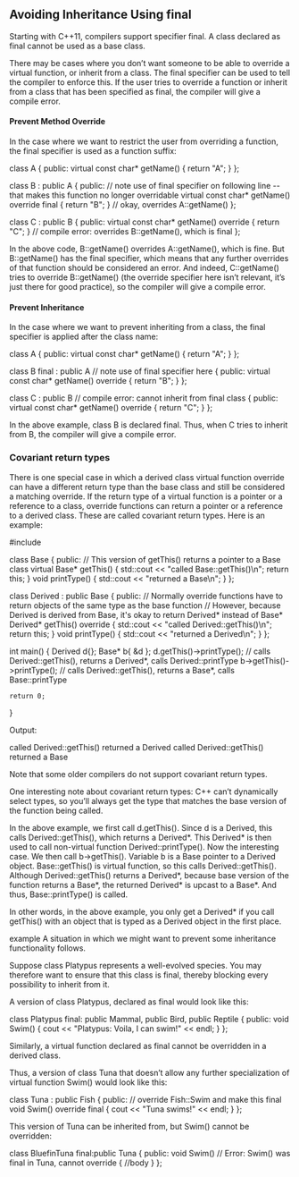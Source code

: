 ## Avoiding Inheritance Using final

Starting with C++11, compilers support specifier final. A class declared as final cannot be used as a base class.

There may be cases where you don’t want someone to be able to override a virtual function, or inherit from a class. The final specifier can be used to tell the compiler to enforce this. If the user tries to override a function or inherit from a class that has been specified as final, the compiler will give a compile error.

#### Prevent Method Override

In the case where we want to restrict the user from overriding a function, the final specifier is used as a function suffix:

  class A
  {
  public:
  	virtual const char* getName() { return "A"; }
  };

  class B : public A
  {
  public:
  	// note use of final specifier on following line -- that makes this function no longer overridable
  	virtual const char* getName() override final { return "B"; } // okay, overrides A::getName()
  };

  class C : public B
  {
  public:
  	virtual const char* getName() override { return "C"; } // compile error: overrides B::getName(), which is final
  };

In the above code, B::getName() overrides A::getName(), which is fine. But B::getName() has the final specifier, which means that any further overrides of that function should be considered an error. And indeed, C::getName() tries to override B::getName() (the override specifier here isn’t relevant, it’s just there for good practice), so the compiler will give a compile error.



#### Prevent Inheritance

In the case where we want to prevent inheriting from a class, the final specifier is applied after the class name:

  class A
  {
  public:
  	virtual const char* getName() { return "A"; }
  };

  class B final : public A // note use of final specifier here
  {
  public:
  	virtual const char* getName() override { return "B"; }
  };

  class C : public B // compile error: cannot inherit from final class
  {
  public:
  	virtual const char* getName() override { return "C"; }
  };

In the above example, class B is declared final. Thus, when C tries to inherit from B, the compiler will give a compile error.




### Covariant return types

There is one special case in which a derived class virtual function override can have a different return type than the base class and still be considered a matching override. If the return type of a virtual function is a pointer or a reference to a class, override functions can return a pointer or a reference to a derived class. These are called covariant return types. Here is an example:

  #include <iostream>

  class Base
  {
  public:
  	// This version of getThis() returns a pointer to a Base class
  	virtual Base* getThis() { std::cout << "called Base::getThis()\n"; return this; }
  	void printType() { std::cout << "returned a Base\n"; }
  };

  class Derived : public Base
  {
  public:
  	// Normally override functions have to return objects of the same type as the base function
  	// However, because Derived is derived from Base, it's okay to return Derived* instead of Base*
  	Derived* getThis() override { std::cout << "called Derived::getThis()\n";  return this; }
  	void printType() { std::cout << "returned a Derived\n"; }
  };

  int main()
  {
  	Derived d{};
  	Base* b{ &d };
  	d.getThis()->printType(); // calls Derived::getThis(), returns a Derived*, calls Derived::printType
  	b->getThis()->printType(); // calls Derived::getThis(), returns a Base*, calls Base::printType

  	return 0;
  }

Output:

  called Derived::getThis()
  returned a Derived
  called Derived::getThis()
  returned a Base

Note that some older compilers do not support covariant return types.

One interesting note about covariant return types: C++ can’t dynamically select types, so you’ll always get the type that matches the base version of the function being called.

In the above example, we first call d.getThis(). Since d is a Derived, this calls Derived::getThis(), which returns a Derived\*. This Derived\* is then used to call non-virtual function Derived::printType().
Now the interesting case. We then call b->getThis(). Variable b is a Base pointer to a Derived object. Base::getThis() is virtual function, so this calls Derived::getThis(). Although Derived::getThis() returns a Derived\*, because base version of the function returns a Base\*, the returned Derived\* is upcast to a Base\*. And thus, Base::printType() is called.

In other words, in the above example, you only get a Derived* if you call getThis() with an object that is typed as a Derived object in the first place.






example
A situation in which we might want to prevent some inheritance functionality follows.

Suppose class Platypus represents a well-evolved species. You may therefore want to ensure that this class is final, thereby blocking every possibility to inherit from it.

A version of class Platypus, declared as final would look like this:

class Platypus final: public Mammal, public Bird, public Reptile
{
public:
  void Swim()
  {
    cout << "Platypus: Voila, I can swim!" << endl;
  }
};


Similarly, a virtual function declared as final cannot be overridden in a derived class.

Thus, a version of class Tuna that doesn’t allow any further specialization of virtual function Swim() would look like this:

class Tuna : public Fish
{
public:
  // override Fish::Swim and make this final
  void Swim() override final
  {
    cout << "Tuna swims!" << endl;
  }
};

This version of Tuna can be inherited from, but Swim() cannot be overridden:

class BluefinTuna final:public Tuna
{
public:
  void Swim() // Error: Swim() was final in Tuna, cannot override
  { //body }
};

